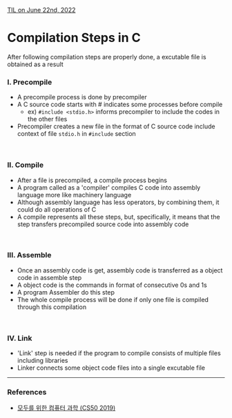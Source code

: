[TIL on June 22nd, 2022](../../TIL/2022/06/06-22-2022.md)
# **Compilation Steps in C**

After following compilation steps are properly done, a excutable file is obtained as a result

### I. Precompile
- A precompile process is done by precompiler
- A C source code starts with # indicates some processes before compile
  * ex) `#include <stdio.h>` informs precompiler to include the codes in the other files
- Precompiler creates a new file in the format of C source code include context of file `stdio.h` in `#include` section

<br>

### II. Compile
- After a file is precompiled, a compile process begins
- A program called as a 'compiler' compiles C code into assembly language more like machinery language
- Although assembly language has less operators, by combining them, it could do all operations of C
- A compile represents all these steps, but, specifically, it means that the step transfers precompiled source code into assembly code

<br>

### III. Assemble
- Once an assembly code is get, assembly code is transferred as a object code in assemble step
- A object code is the commands in format of consecutive 0s and 1s
- A program Assembler do this step
- The whole compile process will be done if only one file is compiled through this compilation

<br>

### IV. Link
- 'Link' step is needed if the program to compile consists of multiple files including libraries
- Linker connects some object code files into a single excutable file

___

### References
- [모두를 위한 컴퓨터 과학 (CS50 2019)](https://www.boostcourse.org/cs112)